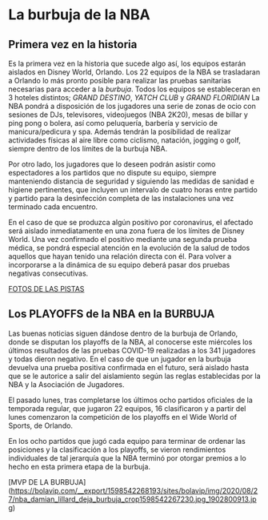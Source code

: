 # La burbuja de la NBA 


## Primera vez en la historia

Es la primera vez en la historia que sucede algo así, los equipos estarán aislados en Disney World, Orlando.
Los 22 equipos de la NBA se trasladaran a Orlando lo más pronto posible para realizar las pruebas sanitarias necesarias para acceder a la *burbuja*.
Todos los equipos se estableceran en 3 hoteles distintos; *GRAND DESTINO*, *YATCH CLUB* y *GRAND FLORIDIAN*
La NBA pondrá a disposición de los jugadores una serie de zonas de ocio con sesiones de DJs, televisores, videojuegos (NBA 2K20), mesas de billar y ping pong o bolera, así como peluquería, barbería y servicio de manicura/pedicura y spa. Además tendrán la posibilidad de realizar actividades físicas al aire libre como ciclismo, natación, jogging o golf, siempre dentro de los límites de la burbuja NBA. 

Por otro lado, los jugadores que lo deseen podrán asistir como espectadores a los partidos que no dispute su equipo, siempre manteniendo distancia de seguridad y siguiendo las medidas de sanidad e higiene pertinentes, que incluyen un intervalo de cuatro horas entre partido y partido para la desinfección completa de las instalaciones una vez terminado cada encuentro.

En el caso de que se produzca algún positivo por coronavirus, el afectado será aislado inmediatamente en una zona fuera de los límites de Disney World. Una vez confirmado el positivo mediante una segunda prueba médica, se pondrá especial atención en la evolución de la salud de todos aquellos que hayan tenido una relación directa con él. Para volver a incorporarse a la dinámica de su equipo deberá pasar dos pruebas negativas consecutivas.

[FOTOS DE LAS PISTAS](https://e00-us-marca.uecdn.es/claro/assets/multimedia/imagenes/2020/08/03/15964735735902.jpg)


## Los PLAYOFFS de la NBA en la BURBUJA

Las buenas noticias siguen dándose dentro de la burbuja de Orlando, donde se disputan los playoffs de la NBA, al conocerse este miércoles los últimos resultados de las pruebas COVID-19 realizadas a los 341 jugadores y todas dieron negativo.
En el caso de que un jugador en la burbuja devuelva una prueba positiva confirmada en el futuro, será aislado hasta que se le autorice a salir del aislamiento según las reglas establecidas por la NBA y la Asociación de Jugadores.

El pasado lunes, tras completarse los últimos ocho partidos oficiales de la temporada regular, que jugaron 22 equipos, 16 clasificaron y a partir del lunes comenzaron la competición de los playoffs en el Wide World of Sports, de Orlando.

En los ocho partidos que jugó cada equipo para terminar de ordenar las posiciones y la clasificación a los playoffs, se vieron rendimientos individuales de tal jerarquía que la NBA terminó por otorgar premios a lo hecho en esta primera etapa de la burbuja.

[MVP DE LA BURBUJA] (https://bolavip.com/__export/1598542268193/sites/bolavip/img/2020/08/27/nba_damian_lillard_deja_burbuja_crop1598542267230.jpg_1902800913.jpg)



